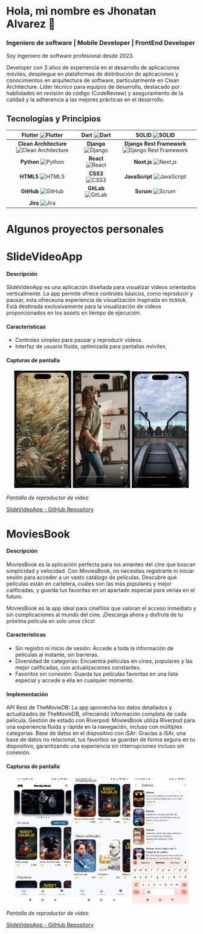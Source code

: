 # Hola, mi nombre es Jhonatan Alvarez 👋
### Ingeniero de software | Mobile Developer | FrontEnd Developer




Soy ingeniero de software profesional desde 2023.

Developer con 3 años de experiencia en el desarrollo de aplicaciones móviles, despliegue en plataformas de distribución de aplicaciones y conocimientos en arquitectura de software, particularmente en Clean Architecture. Líder técnico para equipos de desarrollo, destacado por habilidades en revisión de código (CodeReview) y aseguramiento de la calidad y la adherencia a las mejores prácticas en el desarrollo.


## Tecnologías y Principios

| **Flutter** ![Flutter](https://img.shields.io/badge/Flutter-%2302569B.svg?style=for-the-badge&logo=Flutter&logoColor=white) | **Dart** ![Dart](https://img.shields.io/badge/Dart-%230175C2.svg?style=for-the-badge&logo=Dart&logoColor=white) | **SOLID** ![SOLID](https://img.shields.io/badge/SOLID-%23000000.svg?style=for-the-badge&logoColor=white) |
|:-------------------------------------------------------------------------------------------------:|:---------------------------------------------------------------------------------------------:|:-------------------------------------------------------------------------------------------------------:|
| **Clean Architecture** ![Clean Architecture](https://img.shields.io/badge/Clean_Architecture-%23007ACC.svg?style=for-the-badge&logoColor=white) | **Django** ![Django](https://img.shields.io/badge/Django-%23092E20.svg?style=for-the-badge&logo=Django&logoColor=white) | **Django Rest Framework** ![Django Rest Framework](https://img.shields.io/badge/DRF-%23EF3B2D.svg?style=for-the-badge&logo=django&logoColor=white) |
| **Python** ![Python](https://img.shields.io/badge/Python-%233776AB.svg?style=for-the-badge&logo=Python&logoColor=white) | **React** ![React](https://img.shields.io/badge/React-%2361DAFB.svg?style=for-the-badge&logo=React&logoColor=black) | **Next.js** ![Next.js](https://img.shields.io/badge/Next.js-%23000000.svg?style=for-the-badge&logo=Next.js&logoColor=white) |
| **HTML5** ![HTML5](https://img.shields.io/badge/HTML5-%23E34F26.svg?style=for-the-badge&logo=HTML5&logoColor=white) | **CSS3** ![CSS3](https://img.shields.io/badge/CSS3-%231572B6.svg?style=for-the-badge&logo=CSS3&logoColor=white) | **JavaScript** ![JavaScript](https://img.shields.io/badge/JavaScript-%23F7DF1E.svg?style=for-the-badge&logo=JavaScript&logoColor=black) |
| **GitHub** ![GitHub](https://img.shields.io/badge/GitHub-%23181717.svg?style=for-the-badge&logo=GitHub&logoColor=white) | **GitLab** ![GitLab](https://img.shields.io/badge/GitLab-%23FC6D26.svg?style=for-the-badge&logo=GitLab&logoColor=white) | **Scrum** ![Scrum](https://img.shields.io/badge/Scrum-%2300A67F.svg?style=for-the-badge&logo=Scrum&logoColor=white) |
| **Jira** ![Jira](https://img.shields.io/badge/Jira-%230052CC.svg?style=for-the-badge&logo=Jira&logoColor=white) |  |  |



# Algunos proyectos personales

# SlideVideoApp

#### Descripción

SlideVideoApp es una aplicación diseñada para visualizar videos orientados verticalmente. La app permite  ofrece controles básicos, como reproducir y pausar, esta ofreceuna experiencia de visualización  inspirada en ticktok. Está destinada exclusivamente para la visualización de videos proporcionados en los assets en tiempo de ejecución.

#### Características

- Controles simples para pausar y reproducir videos.
- Interfaz de usuario fluida, optimizada para pantallas móviles.

#### Capturas de pantalla

<p align="center">
  <img src="assets/images/screenshot1.png" alt="Captura de Pantalla 1" width="30%" />
  <img src="assets/images/screenshot2.png" alt="Captura de Pantalla 2" width="30%" />
  <img src="assets/images/screenshot3.png" alt="Captura de Pantalla 3" width="30%" />
</p>

*Pantalla de reproductor de video*

[SlideVideoApp - GitHub Repository](https://github.com/JhonatanAlvarezDhoz/SlideVideoApp/tree/dev)


# MoviesBook

#### Descripción

MoviesBook es la aplicación perfecta para los amantes del cine que buscan simplicidad y velocidad. Con MoviesBook, no necesitas registrarte ni iniciar sesión para acceder a un vasto catálogo de películas. Descubre qué películas están en cartelera, cuáles son las más populares y mejor calificadas, y guarda tus favoritas en un apartado especial para verlas en el futuro.

MoviesBook es la app ideal para cinéfilos que valoran el acceso inmediato y sin complicaciones al mundo del cine. ¡Descarga ahora y disfruta de tu próxima película en solo unos clics!


#### Características

- Sin registro ni inicio de sesión: Accede a toda la información de películas al instante, sin barreras.
- Diversidad de categorías: Encuentra películas en cines, populares y las mejor calificadas, con actualizaciones constantes.
- Favoritos sin conexión: Guarda tus películas favoritas en una lista especial y accede a ella en cualquier momento.

#### Implementación

API Rest de TheMovieDB: La app aprovecha los datos detallados y actualizados de TheMovieDB, ofreciendo información completa de cada película.
Gestión de estado con Riverpod: MoviesBook utiliza Riverpod para una experiencia fluida y rápida en la navegación, incluso con múltiples categorías.
Base de datos en el dispositivo con iSAr: Gracias a iSAr, una base de datos no relacional, tus favoritos se guardan de forma segura en tu dispositivo, garantizando una experiencia sin interrupciones incluso sin conexión.




#### Capturas de pantalla

<p align="center">
  <img src="assets/images/1.jpg" alt="Captura de Pantalla 1" width="30%" />
  <img src="assets/images/2.jpg" alt="Captura de Pantalla 2" width="30%" />
  <img src="assets/images/3.jpg" alt="Captura de Pantalla 3" width="30%" />
</p>

*Pantalla de reproductor de video*

[SlideVideoApp - GitHub Repository](https://github.com/JhonatanAlvarezDhoz/TredingMovieApp/tree/dev)



